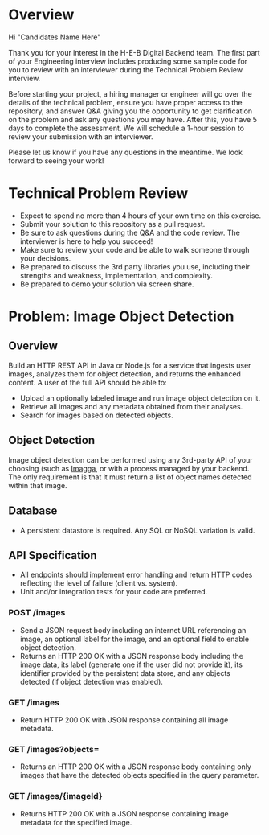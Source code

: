 # Overview
Hi "Candidates Name Here"

Thank you for your interest in the H-E-B Digital Backend team. The first part of your Engineering interview includes producing some sample code for you to review with an interviewer during the Technical Problem Review interview. 

Before starting your project, a hiring manager or engineer will go over the details of the technical problem, ensure you have proper access to the repository, and answer Q&A giving you the opportunity to get clarification on the problem and ask any questions you may have. After this, you have 5 days to complete the assessment. We will schedule a 1-hour session to review your submission with an interviewer.

Please let us know if you have any questions in the meantime. We look forward to seeing your work!

# Technical Problem Review 
- Expect to spend no more than 4 hours of your own time on this exercise.
- Submit your solution to this repository as a pull request. 
- Be sure to ask questions during the Q&A and the code review. The interviewer is here to help you succeed!
- Make sure to review your code and be able to walk someone through your decisions.
- Be prepared to discuss the 3rd party libraries you use, including their strengths and weakness, implementation, and complexity. 
- Be prepared to demo your solution via screen share. 

# Problem: Image Object Detection
## Overview
Build an HTTP REST API in Java or Node.js for a service that ingests user images, analyzes them for object detection, and returns the enhanced content. A user of the full API should be able to:
- Upload an optionally labeled image and run image object detection on it.
- Retrieve all images and any metadata obtained from their analyses.
- Search for images based on detected objects.

## Object Detection
Image object detection can be performed using any 3rd-party API of your choosing (such as [Imagga](https://imagga.com/), or with a process managed by your backend. The only requirement is that it must return a list of object names detected within that image.

## Database
- A persistent datastore is required. Any SQL or NoSQL variation is valid.

## API Specification
- All endpoints should implement error handling and return HTTP codes reflecting the level of failure (client vs. system).
- Unit and/or integration tests for your code are preferred.

### POST /images
- Send a JSON request body including an internet URL referencing an image, an optional label for the image, and an optional field to enable object detection.
- Returns an HTTP 200 OK with a JSON response body including the image data, its label (generate one if the user did not provide it), its identifier provided by the persistent data store, and any objects detected (if object detection was enabled).
### GET /images
- Return HTTP 200 OK with JSON response containing all image metadata.
### GET /images?objects=
- Returns an HTTP 200 OK with a JSON response body containing only images that have the detected objects specified in the query parameter.
### GET /images/{imageId}
- Returns HTTP 200 OK with a JSON response containing image metadata for the specified image.

